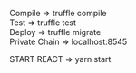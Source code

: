 Compile => truffle compile <br/>
Test => truffle test <br/>
Deploy => truffle migrate <br/>
Private Chain => localhost:8545 <br/>

START REACT => yarn start<br />
